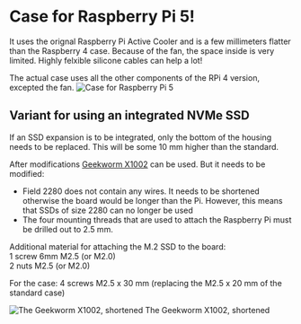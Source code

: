 # Case for Raspberry Pi 5!
It uses the orignal Raspberry Pi Active Cooler and is a few millimeters flatter than the Raspberry 4 case.
Because of the fan, the space inside is very limited. Highly felxible silicone cables can help a lot!

The actual case uses all the other components of the RPi 4 version, excepted the fan.
![Case for Raspberry Pi 5](https://github.com/outdoorbits/case-for-little-backup-box/blob/main/Raspberry_Pi_5/images/case_raspberry_pi_5.png)

## Variant for using an integrated NVMe SSD
If an SSD expansion is to be integrated, only the bottom of the housing needs to be replaced. This will be some 10 mm higher than the standard.

After modifications <a href="https://geekworm.com/products/x1002">Geekworm X1002</a> can be used. But it needs to be modified:
- Field 2280 does not contain any wires. It needs to be shortened otherwise the board would be longer than the Pi. However, this means that SSDs of size 2280 can no longer be used
- The four mounting threads that are used to attach the Raspberry Pi must be drilled out to 2.5 mm.

Additional material for attaching the M.2 SSD to the board: \
1 screw 6mm  M2.5 (or M2.0) \
2 nuts M2.5 (or M2.0)

For the case:
4 screws M2.5 x 30 mm (replacing the M2.5 x 20 mm of the standard case)

![The Geekworm X1002, shortened](https://github.com/outdoorbits/case-for-little-backup-box/blob/main/Raspberry_Pi_5/images/Geekworm_X1002_cut.jpg)
The Geekworm X1002, shortened
